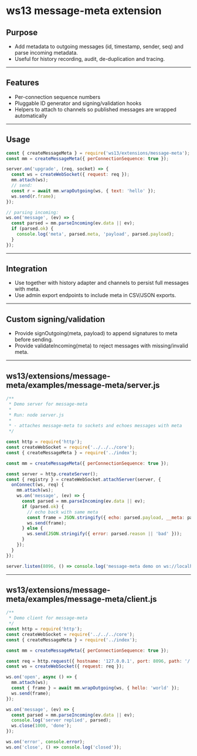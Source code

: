 # ws13 message-meta extension

## Purpose
 - Add metadata to outgoing messages (id, timestamp, sender, seq) and parse incoming metadata.
 - Useful for history recording, audit, de-duplication and tracing.

---

## Features
 - Per-connection sequence numbers
 - Pluggable ID generator and signing/validation hooks
 - Helpers to attach to channels so published messages are wrapped automatically

---

## Usage

```js
const { createMessageMeta } = require('ws13/extensions/message-meta');
const mm = createMessageMeta({ perConnectionSequence: true });

server.on('upgrade', (req, socket) => {
  const ws = createWebSocket({ request: req });
  mm.attach(ws);
  // send:
  const r = await mm.wrapOutgoing(ws, { text: 'hello' });
  ws.send(r.frame);
});

// parsing incoming:
ws.on('message', (ev) => {
  const parsed = mm.parseIncoming(ev.data || ev);
  if (parsed.ok) {
    console.log('meta', parsed.meta, 'payload', parsed.payload);
  }
});
```

---

## Integration
 - Use together with history adapter and channels to persist full messages with meta.
 - Use admin export endpoints to include meta in CSV/JSON exports.

---

 ## Custom signing/validation
 - Provide signOutgoing(meta, payload) to append signatures to meta before sending.
 - Provide validateIncoming(meta) to reject messages with missing/invalid meta.


---

## ws13/extensions/message-meta/examples/message-meta/server.js

```js
/**
 * Demo server for message-meta
 *
 * Run: node server.js
 *
 * - attaches message-meta to sockets and echoes messages with meta
 */

const http = require('http');
const createWebSocket = require('../../../core');
const { createMessageMeta } = require('../index');

const mm = createMessageMeta({ perConnectionSequence: true });

const server = http.createServer();
const { registry } = createWebSocket.attachServer(server, {
  onConnect(ws, req) {
    mm.attach(ws);
    ws.on('message', (ev) => {
      const parsed = mm.parseIncoming(ev.data || ev);
      if (parsed.ok) {
        // echo back with same meta
        const frame = JSON.stringify({ echo: parsed.payload, __meta: parsed.meta });
        ws.send(frame);
      } else {
        ws.send(JSON.stringify({ error: parsed.reason || 'bad' }));
      }
    });
  }
});

server.listen(8096, () => console.log('message-meta demo on ws://localhost:8096'));
```

---

## ws13/extensions/message-meta/examples/message-meta/client.js

```js
/**
 * Demo client for message-meta
 */
const http = require('http');
const createWebSocket = require('../../../core');
const { createMessageMeta } = require('../index');

const mm = createMessageMeta({ perConnectionSequence: true });

const req = http.request({ hostname: '127.0.0.1', port: 8096, path: '/' });
const ws = createWebSocket({ request: req });

ws.on('open', async () => {
  mm.attach(ws);
  const { frame } = await mm.wrapOutgoing(ws, { hello: 'world' });
  ws.send(frame);
});

ws.on('message', (ev) => {
  const parsed = mm.parseIncoming(ev.data || ev);
  console.log('server replied', parsed);
  ws.close(1000, 'done');
});

ws.on('error', console.error);
ws.on('close', () => console.log('closed'));
```
